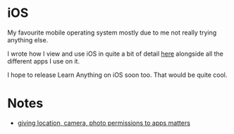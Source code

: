 # iOS
My favourite mobile operating system mostly due to me not really trying anything else. 

I wrote how I view and use iOS in quite a bit of detail [here](https://github.com/nikitavoloboev/my-ios) alongside all the different apps I use on it.

I hope to release Learn Anything on iOS soon too. That would be quite cool.

# Notes
- [giving location, camera, photo permissions to apps matters](https://krausefx.com/blog/ios-privacy-watchuser-access-both-iphone-cameras-any-time-your-app-is-running)
